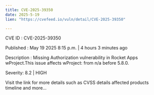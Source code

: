 ```yaml
---
title: CVE-2025-39350
date: 2025-5-19
lien: "https://cvefeed.io/vuln/detail/CVE-2025-39350"

---
```


CVE ID : CVE-2025-39350

Published :  May 19
2025
8:15 p.m. | 4 hours
3 minutes ago

Description : Missing Authorization vulnerability in Rocket Apps wProject.This issue affects wProject: from n/a before 5.8.0.

Severity: 8.2 | HIGH

Visit the link for more details
such as CVSS details
affected products
timeline
and more...
